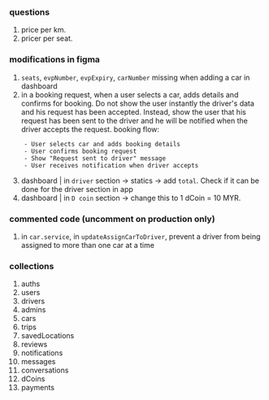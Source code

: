 ### questions

1. price per km.
2. pricer per seat.

### modifications in figma

1. `seats`, `evpNumber`, `evpExpiry`, `carNumber` missing when adding a car in dashboard
2. in a booking request, when a user selects a car, adds details and confirms for booking. Do not show the user instantly the driver's data and his request has been accepted. Instead, show the user that his request has been sent to the driver and he will be notified when the driver accepts the request.
   booking flow:

```
    - User selects car and adds booking details
    - User confirms booking request
    - Show "Request sent to driver" message
    - User receives notification when driver accepts
```

3. dashboard | in `driver` section -> statics -> add `total`. Check if it can be done for the driver section in app
4. dashboard | in `D coin` section -> change this to 1 dCoin = 10 MYR.

### commented code (uncomment on production only)

1. in `car.service`, in `updateAssignCarToDriver`, prevent a driver from being assigned to more than one car at a time

### collections

1. auths
2. users
3. drivers
4. admins
5. cars
6. trips
7. savedLocations
8. reviews
9. notifications
10. messages
11. conversations
12. dCoins
13. payments
